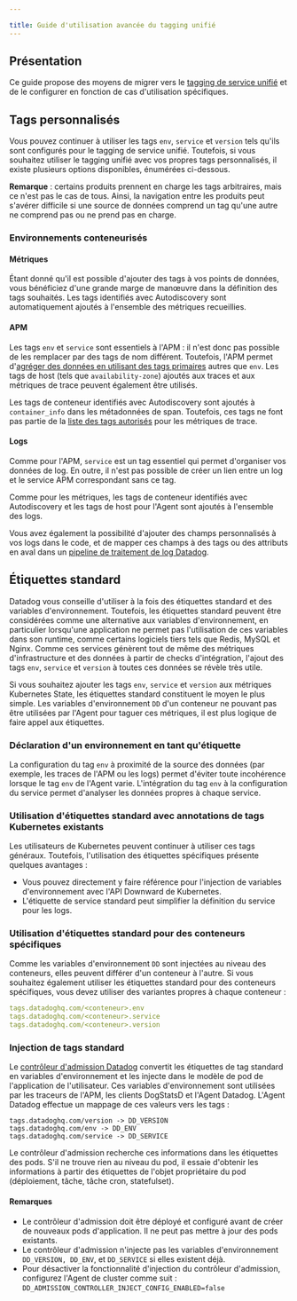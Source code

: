 ```yaml
---

title: Guide d'utilisation avancée du tagging unifié
---
```


## Présentation

Ce guide propose des moyens de migrer vers le [tagging de service unifié][1] et de le configurer en fonction de cas d'utilisation spécifiques.

## Tags personnalisés

Vous pouvez continuer à utiliser les tags `env`, `service` et `version` tels qu'ils sont configurés pour le tagging de service unifié. Toutefois, si vous souhaitez utiliser le tagging unifié avec vos propres tags personnalisés, il existe plusieurs options disponibles, énumérées ci-dessous.

**Remarque** : certains produits prennent en charge les tags arbitraires, mais ce n'est pas le cas de tous. Ainsi, la navigation entre les produits peut s'avérer difficile si une source de données comprend un tag qu'une autre ne comprend pas ou ne prend pas en charge.

### Environnements conteneurisés

#### Métriques

Étant donné qu'il est possible d'ajouter des tags à vos points de données, vous bénéficiez d'une grande marge de manœuvre dans la définition des tags souhaités. Les tags identifiés avec Autodiscovery sont automatiquement ajoutés à l'ensemble des métriques recueillies.

#### APM

Les tags `env` et `service` sont essentiels à l'APM : il n'est donc pas possible de les remplacer par des tags de nom différent. Toutefois, l'APM permet d'[agréger des données en utilisant des tags primaires][2] autres que `env`. Les tags de host (tels que `availability-zone`) ajoutés aux traces et aux métriques de trace peuvent également être utilisés.

Les tags de conteneur identifiés avec Autodiscovery sont ajoutés à `container_info` dans les métadonnées de span. Toutefois, ces tags ne font pas partie de la [liste des tags autorisés][3] pour les métriques de trace.

#### Logs

Comme pour l'APM, `service` est un tag essentiel qui permet d'organiser vos données de log. En outre, il n'est pas possible de créer un lien entre un log et le service APM correspondant sans ce tag.

Comme pour les métriques, les tags de conteneur identifiés avec Autodiscovery et les tags de host pour l'Agent sont ajoutés à l'ensemble des logs.

Vous avez également la possibilité d'ajouter des champs personnalisés à vos logs dans le code, et de mapper ces champs à des tags ou des attributs en aval dans un [pipeline de traitement de log Datadog][4].

## Étiquettes standard

Datadog vous conseille d'utiliser à la fois des étiquettes standard et des variables d'environnement. Toutefois, les étiquettes standard peuvent être considérées comme une alternative aux variables d'environnement, en particulier lorsqu'une application ne permet pas l'utilisation de ces variables dans son runtime, comme certains logiciels tiers tels que Redis, MySQL et Nginx. Comme ces services génèrent tout de même des métriques d'infrastructure et des données à partir de checks d'intégration, l'ajout des tags `env`, `service` et `version` à toutes ces données se révèle très utile.

Si vous souhaitez ajouter les tags `env`, `service` et `version` aux métriques Kubernetes State, les étiquettes standard constituent le moyen le plus simple. Les variables d'environnement `DD` d'un conteneur ne pouvant pas être utilisées par l'Agent pour taguer ces métriques, il est plus logique de faire appel aux étiquettes.

### Déclaration d'un environnement en tant qu'étiquette

La configuration du tag `env` à proximité de la source des données (par exemple, les traces de l'APM ou les logs) permet d'éviter toute incohérence lorsque le tag `env` de l'Agent varie. L'intégration du tag `env` à la configuration du service permet d'analyser les données propres à chaque service.

### Utilisation d'étiquettes standard avec annotations de tags Kubernetes existants

Les utilisateurs de Kubernetes peuvent continuer à utiliser ces tags généraux. Toutefois, l'utilisation des étiquettes spécifiques présente quelques avantages :

- Vous pouvez directement y faire référence pour l'injection de variables d'environnement avec l'API Downward de Kubernetes.
- L'étiquette de service standard peut simplifier la définition du service pour les logs.

### Utilisation d'étiquettes standard pour des conteneurs spécifiques

Comme les variables d'environnement `DD` sont injectées au niveau des conteneurs, elles peuvent différer d'un conteneur à l'autre. Si vous souhaitez également utiliser les étiquettes standard pour des conteneurs spécifiques, vous devez utiliser des variantes propres à chaque conteneur :

```yaml
tags.datadoghq.com/<conteneur>.env
tags.datadoghq.com/<conteneur>.service
tags.datadoghq.com/<conteneur>.version
```

### Injection de tags standard

Le [contrôleur d'admission Datadog][5] convertit les étiquettes de tag standard en variables d'environnement et les injecte dans le modèle de pod de l'application de l'utilisateur. Ces variables d'environnement sont utilisées par les traceurs de l'APM, les clients DogStatsD et l'Agent Datadog. L'Agent Datadog effectue un mappage de ces valeurs vers les tags :

```
tags.datadoghq.com/version -> DD_VERSION
tags.datadoghq.com/env -> DD_ENV
tags.datadoghq.com/service -> DD_SERVICE
```

Le contrôleur d'admission recherche ces informations dans les étiquettes des pods. S'il ne trouve rien au niveau du pod, il essaie d'obtenir les informations à partir des étiquettes de l'objet propriétaire du pod (déploiement, tâche, tâche cron, statefulset).

#### Remarques

- Le contrôleur d'admission doit être déployé et configuré avant de créer de nouveaux pods d'application. Il ne peut pas mettre à jour des pods existants.
- Le contrôleur d'admission n'injecte pas les variables d'environnement `DD_VERSION, DD_ENV`, et `DD_SERVICE` si elles existent déjà.
- Pour désactiver la fonctionnalité d'injection du contrôleur d'admission, configurez l'Agent de cluster comme suit : `DD_ADMISSION_CONTROLLER_INJECT_CONFIG_ENABLED=false`


[1]: /fr/getting_started/tagging/unified_service_tagging
[2]: /fr/tracing/guide/setting_primary_tags_to_scope/
[3]: /fr/metrics/distributions/#customize-tagging
[4]: /fr/logs/log_configuration/pipelines
[5]: /fr/agent/cluster_agent/admission_controller/
